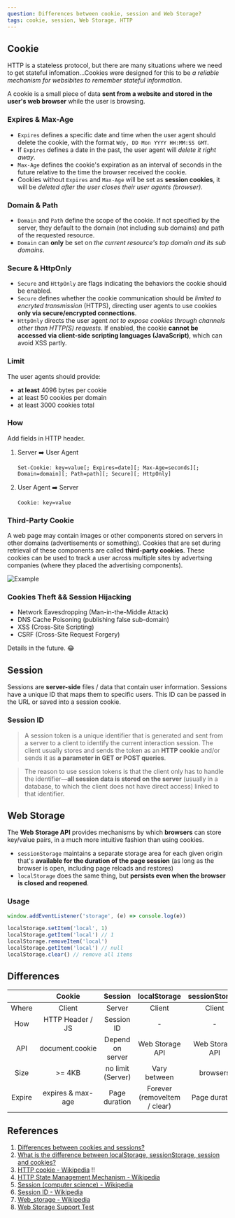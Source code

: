 ```yaml
---
question: Differences between cookie, session and Web Storage?
tags: cookie, session, Web Storage, HTTP
---
```


## Cookie

HTTP is a stateless protocol, but there are many situations where we need to get stateful infomation...Cookies were designed for this to be *a reliable mechanism for websibites to remember stateful information*.

A cookie is a small piece of data **sent from a website and stored in the user's web browser** while the user is browsing.

### Expires & Max-Age

* `Expires` defines a specific date and time when the user agent should delete the cookie, with the format `Wdy, DD Mon YYYY HH:MM:SS GMT`.
* If `Expires` defines a date in the past, the user agent will *delete it right away*.
* `Max-Age` defines the cookie's expiration as an interval of seconds in the future relative to the time the browser received the cookie.
* Cookies without `Expires` and `Max-Age` will be set as **session cookies**, it will be *deleted after the user closes their user agents (browser)*.

### Domain & Path

* `Domain` and `Path` define the scope of the cookie. If not specified by the server, they default to the domain (not including sub domains) and path of the requested resource.
* `Domain` can **only** be set on *the current resource's top domain and its sub domains*.

### Secure & HttpOnly

* `Secure` and `HttpOnly` are flags indicating the behaviors the cookie should be enabled.
* `Secure` defines whether the cookie communication should be *limited to encryted transmission* (HTTPS), directing user agents to use cookies **only via secure/encrypted connections**.
* `HttpOnly` directs the user agent *not to expose cookies through channels other than HTTP(S) requests*. If enabled, the cookie **cannot be accessed via client-side scripting languages (JavaScript)**, which can avoid XSS partly.

### Limit

The user agents should provide:

* **at least** 4096 bytes per cookie
* at least 50 cookies per domain
* at least 3000 cookies total

### How

Add fields in HTTP header.

1. Server :arrow_right: User Agent

    ```bnf
    Set-Cookie: key=value[; Expires=date][; Max-Age=seconds][; Domain=domain][; Path=path][; Secure][; HttpOnly]
    ```

2. User Agent :arrow_right: Server

    ```bnf
    Cookie: key=value
    ```

### Third-Party Cookie

A web page may contain images or other components stored on servers in other domains (advertisements or something). Cookies that are set during retrieval of these components are called **third-party cookies**. These cookies can be used to track a user across multiple sites by advertsing companies (where they placed the advertising components).

![Example](https://upload.wikimedia.org/wikipedia/commons/0/0b/Third_party_cookie.png)

### Cookies Theft && Session Hijacking

* Network Eavesdropping (Man-in-the-Middle Attack)
* DNS Cache Poisoning (publishing false sub-domain)
* XSS (Cross-Site Scripting)
* CSRF (Cross-Site Request Forgery)

Details in the future. :joy:

## Session

Sessions are **server-side** files / data that contain user information. Sessions have a unique ID that maps them to specific users. This ID can be passed in the URL or saved into a session cookie.

### Session ID

> A session token is a unique identifier that is generated and sent from a server to a client to identify the current interaction session. The client usually stores and sends the token as an **HTTP cookie** and/or sends it as **a parameter in GET or POST queries**.

> The reason to use session tokens is that the client only has to handle the identifier—**all session data is stored on the server** (usually in a database, to which the client does not have direct access) linked to that identifier.

## Web Storage

The **Web Storage API** provides mechanisms by which **browsers** can store key/value pairs, in a much more intuitive fashion than using cookies.

* `sessionStorage` maintains a separate storage area for each given origin that's **available for the duration of the page session** (as long as the browser is open, including page reloads and restores)
* `localStorage` does the same thing, but **persists even when the browser is closed and reopened**.

### Usage

```javascript
window.addEventListener('storage', (e) => console.log(e))

localStorage.setItem('local', 1)
localStorage.getItem('local') // 1
localStorage.removeItem('local')
localStorage.getItem('local') // null
localStorage.clear() // remove all items
```

## Differences

| | Cookie | Session | localStorage | sessionStorage |
|:-:|:-:|:-:|:-:|:-:|
| Where | Client | Server | Client | Client |
| How | HTTP Header / JS | Session ID | - | - |
| API | document.cookie | Depend on server | Web Storage API | Web Storage API |
| Size | >= 4KB | no limit (Server) | Vary between | browsers |
| Expire | expires & max-age | Page duration | Forever (removeItem / clear) | Page duration |

## References

1. [Differences between cookies and sessions?](https://stackoverflow.com/questions/359434/differences-between-cookies-and-sessions)
2. [What is the difference between localStorage, sessionStorage, session and cookies?](https://stackoverflow.com/questions/19867599/what-is-the-difference-between-localstorage-sessionstorage-session-and-cookies)
3. [HTTP cookie - Wikipedia](https://en.wikipedia.org/wiki/HTTP_cookie) :bangbang:
4. [HTTP State Management Mechanism - Wikipedia](https://tools.ietf.org/html/rfc6265)
5. [Session (computer science) - Wikipedia](https://en.wikipedia.org/wiki/Session_&lpar;computer_science&rpar;#HTTP_session_token)
6. [Session ID - Wikipedia](https://en.wikipedia.org/wiki/Session_ID)
7. [Web_storage - Wikipedia](https://en.wikipedia.org/wiki/Web_storage#Storage_size)
8. [Web Storage Support Test](http://dev-test.nemikor.com/web-storage/support-test/)
